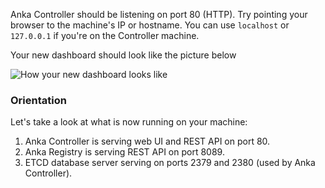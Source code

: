 Anka Controller should be listening on port 80 (HTTP). Try pointing your browser to the machine's IP or hostname. You can use `localhost` or `127.0.0.1` if you're on the Controller machine.

Your new dashboard should look like the picture below

![How your new dashboard looks like](/images/getting-started/new-dashboard.png)

### Orientation
Let's take a look at what is now running on your machine:
1. Anka Controller is serving web UI and REST API on port 80.
2. Anka Registry is serving REST API on port 8089.
3. ETCD database server serving on ports 2379 and 2380 (used by Anka Controller).